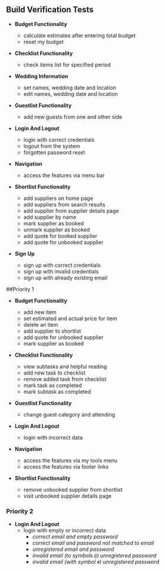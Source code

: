 ## Build Verification Tests

- **Budget Functionality**
    - calculate estimates after entering total budget
    - reset my budget

- **Checklist Functionality**
    - check items list for specified period

- **Wedding Information**
    - set names, wedding date and location
    - edit names, wedding date and location

- **Guestlist Functionality**
    - add new guests from one and other side

- **Login And Logout**
    - login with correct credentials
    - logout from the system
    - forgotten password reset

- **Navigation**
    - access the features via menu bar

- **Shortlist Functionality**
    - add suppliers on home page
    - add suppliers from search results
    - add supplier from supplier details page
    - add supplier by name
    - mark supplier as booked
    - unmark supplier as booked
    - add quote for booked supplier
    - add quote for unbooked supplier

- **Sign Up**
    - sign up with correct credentials
    - sign up with invalid credentials
    - sign up with already existing email

##Priority 1

- **Budget Functionality**
    - add new item
    - set estimated and actual price for item
    - delete an item
    - add supplier to shortlist
    - add quote for unbooked supplier
    - mark supplier as booked

- **Checklist Functionality**
    - view subtasks and helpful reading
    - add new task to checklist
    - remove added task from checklist
    - mark task as completed
    - mark subtask as completed

- **Guestlist Functionality**
    - change guest category and attending

- **Login And Logout**
    - login with incorrect data

- **Navigation**
    - access the features via my tools menu
    - access the features via footer links

- **Shortlist Functionality**
    - remove unbooked supplier from shortlist
    - visit unbooked supplier details page

### Priority 2

- **Login And Logout**
    - login with empty or incorrect data
        - *correct email and empty password*
        - *correct email and password not matched to email*
        - *unregistered email and password*
        - *invalid email (to symbols `@`) unregistered password*
        - *invalid email (with symbol `#`) unregistered password*
